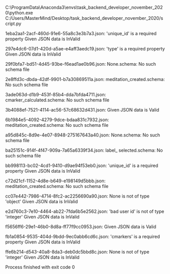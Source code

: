 C:\ProgramData\Anaconda3\envs\task_backend_developer_november_2020\python.exe C:/Users/MasterMind/Desktop/task_backend_developer_november_2020/script.py

1eba2aa1-2acf-460d-91e6-55a8c3e3b7a3.json:
'unique_id' is a required property
Given JSON data is InValid

297e4dc6-07d1-420d-a5ae-e4aff3aedc19.json:
'type' is a required property
Given JSON data is InValid

29f0bfa7-bd51-4d45-93be-f6ead1ae0b96.json:
None.schema: No such schema file

2e8ffd3c-dbda-42df-9901-b7a30869511a.json:
meditation_created.schema: No such schema file

3ade063d-d1b9-453f-85b4-dda7bfda4711.json:
cmarker_calculated.schema: No such schema file

3b4088ef-7521-4114-ac56-57c68632d431.json:
Given JSON data is Valid

6b1984e5-4092-4279-9dce-bdaa831c7932.json:
meditation_created.schema: No such schema file

a95d845c-8d9e-4e07-8948-275167643a40.json:
None.schema: No such schema file

ba25151c-914f-4f47-909a-7a65a6339f34.json:
label_       selected.schema: No such schema file

bb998113-bc02-4cd1-9410-d9ae94f53eb0.json:
'unique_id' is a required property
Given JSON data is InValid

c72d21cf-1152-4d8e-b649-e198149d5bbb.json:
meditation_created.schema: No such schema file

cc07e442-7986-4714-8fc2-ac2256690a90.json:
None is not of type 'object'
Given JSON data is InValid

e2d760c3-7e10-4464-ab22-7fda6b5e2562.json:
'bad user id' is not of type 'integer'
Given JSON data is InValid

f5656ff6-29e1-46b0-8d8a-ff77f9cc0953.json:
Given JSON data is Valid

fb1a0854-9535-404d-9bdd-9ec0abb6cd6c.json:
'cmarkers' is a required property
Given JSON data is InValid

ffe6b214-d543-40a8-8da3-deb0dc5bbd8c.json:
None is not of type 'integer'
Given JSON data is InValid


Process finished with exit code 0
